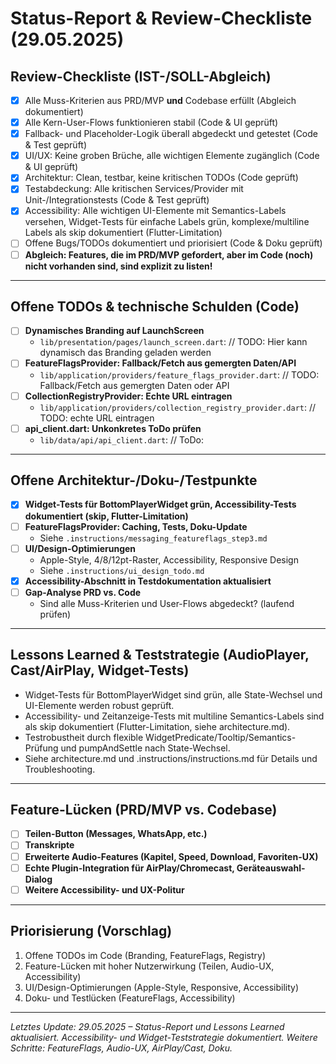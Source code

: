 <!-- Siehe auch: doku_matrix.md für die zentrale Übersicht aller Doku- und HowTo-Dateien. -->

# Status-Report & Review-Checkliste (29.05.2025)

## Review-Checkliste (IST-/SOLL-Abgleich)

- [x] Alle Muss-Kriterien aus PRD/MVP **und** Codebase erfüllt (Abgleich dokumentiert)
- [x] Alle Kern-User-Flows funktionieren stabil (Code & UI geprüft)
- [x] Fallback- und Placeholder-Logik überall abgedeckt und getestet (Code & Test geprüft)
- [x] UI/UX: Keine groben Brüche, alle wichtigen Elemente zugänglich (Code & UI geprüft)
- [x] Architektur: Clean, testbar, keine kritischen TODOs (Code geprüft)
- [x] Testabdeckung: Alle kritischen Services/Provider mit Unit-/Integrationstests (Code & Test geprüft)
- [x] Accessibility: Alle wichtigen UI-Elemente mit Semantics-Labels versehen, Widget-Tests für einfache Labels grün, komplexe/multiline Labels als skip dokumentiert (Flutter-Limitation)
- [ ] Offene Bugs/TODOs dokumentiert und priorisiert (Code & Doku geprüft)
- [ ] **Abgleich: Features, die im PRD/MVP gefordert, aber im Code (noch) nicht vorhanden sind, sind explizit zu listen!**

---

## Offene TODOs & technische Schulden (Code)

- [ ] **Dynamisches Branding auf LaunchScreen**
  - `lib/presentation/pages/launch_screen.dart`: // TODO: Hier kann dynamisch das Branding geladen werden
- [ ] **FeatureFlagsProvider: Fallback/Fetch aus gemergten Daten/API**
  - `lib/application/providers/feature_flags_provider.dart`: // TODO: Fallback/Fetch aus gemergten Daten oder API
- [ ] **CollectionRegistryProvider: Echte URL eintragen**
  - `lib/application/providers/collection_registry_provider.dart`: // TODO: echte URL eintragen
- [ ] **api_client.dart: Unkonkretes ToDo prüfen**
  - `lib/data/api/api_client.dart`: // ToDo:

---

## Offene Architektur-/Doku-/Testpunkte

- [x] **Widget-Tests für BottomPlayerWidget grün, Accessibility-Tests dokumentiert (skip, Flutter-Limitation)**
- [ ] **FeatureFlagsProvider: Caching, Tests, Doku-Update**
  - Siehe `.instructions/messaging_featureflags_step3.md`
- [ ] **UI/Design-Optimierungen**
  - Apple-Style, 4/8/12pt-Raster, Accessibility, Responsive Design
  - Siehe `.instructions/ui_design_todo.md`
- [x] **Accessibility-Abschnitt in Testdokumentation aktualisiert**
- [ ] **Gap-Analyse PRD vs. Code**
  - Sind alle Muss-Kriterien und User-Flows abgedeckt? (laufend prüfen)

---

## Lessons Learned & Teststrategie (AudioPlayer, Cast/AirPlay, Widget-Tests)

- Widget-Tests für BottomPlayerWidget sind grün, alle State-Wechsel und UI-Elemente werden robust geprüft.
- Accessibility- und Zeitanzeige-Tests mit multiline Semantics-Labels sind als skip dokumentiert (Flutter-Limitation, siehe architecture.md).
- Testrobustheit durch flexible WidgetPredicate/Tooltip/Semantics-Prüfung und pumpAndSettle nach State-Wechsel.
- Siehe architecture.md und .instructions/instructions.md für Details und Troubleshooting.

---

## Feature-Lücken (PRD/MVP vs. Codebase)

- [ ] **Teilen-Button (Messages, WhatsApp, etc.)**
- [ ] **Transkripte**
- [ ] **Erweiterte Audio-Features (Kapitel, Speed, Download, Favoriten-UX)**
- [ ] **Echte Plugin-Integration für AirPlay/Chromecast, Geräteauswahl-Dialog**
- [ ] **Weitere Accessibility- und UX-Politur**

---

## Priorisierung (Vorschlag)

1. Offene TODOs im Code (Branding, FeatureFlags, Registry)
2. Feature-Lücken mit hoher Nutzerwirkung (Teilen, Audio-UX, Accessibility)
3. UI/Design-Optimierungen (Apple-Style, Responsive, Accessibility)
4. Doku- und Testlücken (FeatureFlags, Accessibility)

---

*Letztes Update: 29.05.2025 – Status-Report und Lessons Learned aktualisiert. Accessibility- und Widget-Teststrategie dokumentiert. Weitere Schritte: FeatureFlags, Audio-UX, AirPlay/Cast, Doku.*
